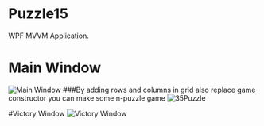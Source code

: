 # Puzzle15
WPF MVVM Application.
# Main Window
![Main Window](https://pp.userapi.com/c836326/v836326063/25781/WnbKa1R4Mj8.jpg)
###By adding rows and columns in grid also replace game constructor you can make some n-puzzle game
![35Puzzle](https://pp.userapi.com/c836326/v836326063/25917/raOiMKYo4xE.jpg)

#Victory Window
![Victory Window](https://pp.userapi.com/c836326/v836326063/2579e/VoMJO0kkw0o.jpg)
